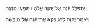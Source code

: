 
וַיִּתְפַּלֵּל יוֹנָה אֶל־יְהוָה אֱלֹהָיו 
מִמְּעֵי הַדָּגָה

וַיֹּאמֶר יְהוָה לַדָּג 
וַיָּקֵא אֶת־יוֹנָה אֶל־הַיַּבָּשָׁה
